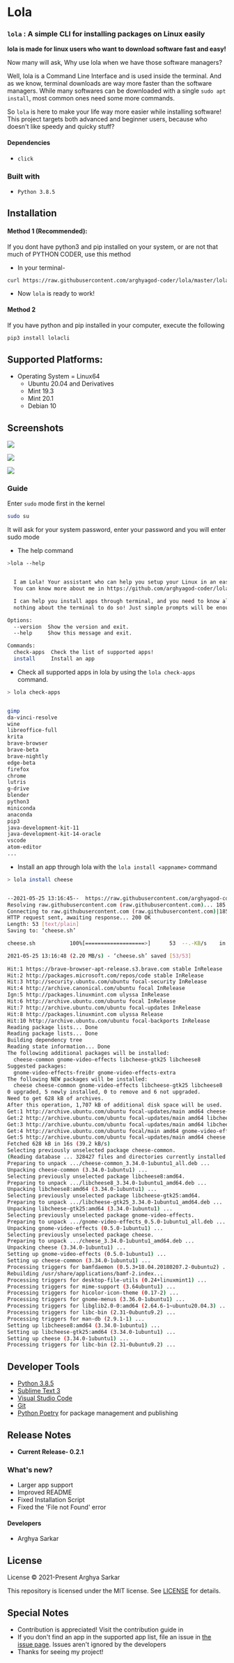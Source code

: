# Lola
### `lola` : A simple CLI for installing packages on Linux easily 

**lola is made for linux users who want to download software fast and easy!**

Now many will ask, Why use lola when we have those software managers?

Well, lola is a Command Line Interface and is used inside the terminal. And as we know, terminal downloads are way more faster than the software managers. While many softwares can be downloaded with a single `sudo apt install`, most common ones need some more commands.

So `lola` is here to make your life way more easier while installing software! This project targets both advanced and beginner users, because who doesn't like speedy and quicky stuff?

#### Dependencies
+ `click`

### Built with
+ `Python 3.8.5`


## Installation

#### Method 1 (Recommended):

If you dont have python3 and pip installed on your system, or are not that much of PYTHON CODER, use this method

- In your terminal-

```bash
curl https://raw.githubusercontent.com/arghyagod-coder/lola/master/lolacli/install.sh | sudo bash -
```

- Now `lola` is ready to work!

#### Method 2

If you have python and pip installed in your computer, execute the following

```bash
pip3 install lolacli
```

## Supported Platforms:

+ Operating System = Linux64
    - Ubuntu 20.04 and Derivatives
    - Mint 19.3
    - Mint 20.1
    - Debian 10 

## Screenshots

![](assets/help.png)

![](assets/check-apps.png)

![](assets/audacity-dl.png)

### Guide

Enter `sudo` mode first in the kernel

```bash
sudo su
```
It will ask for your system password, enter your password and you will enter sudo mode

- The help command

```bash
>lola --help


  I am Lola! Your assistant who can help you setup your Linux in an easy way!
  You can know more about me in https://github.com/arghyagod-coder/lola.

  I can help you install apps through terminal, and you need to know almost
  nothing about the terminal to do so! Just simple prompts will be enough

Options:
  --version  Show the version and exit.
  --help     Show this message and exit.

Commands:
  check-apps  Check the list of supported apps!
  install     Install an app

```

- Check all supported apps in lola by using the `lola check-apps` command.

```bash
> lola check-apps


gimp
da-vinci-resolve
wine
libreoffice-full
krita
brave-browser
brave-beta
brave-nightly
edge-beta
firefox
chrome
lutris
g-drive
blender
python3
miniconda
anaconda
pip3
java-development-kit-11
java-development-kit-14-oracle
vscode
atom-editor
...
```

- Install an app through lola with the `lola install <appname>` command

```bash
> lola install cheese


--2021-05-25 13:16:45--  https://raw.githubusercontent.com/arghyagod-coder/lola/master/lolacli/scripts/cheese.sh
Resolving raw.githubusercontent.com (raw.githubusercontent.com)... 185.199.108.133, 185.199.111.133, 185.199.110.133, ...
Connecting to raw.githubusercontent.com (raw.githubusercontent.com)|185.199.108.133|:443... connected.
HTTP request sent, awaiting response... 200 OK
Length: 53 [text/plain]
Saving to: ‘cheese.sh’

cheese.sh           100%[===================>]      53  --.-KB/s    in 0s      

2021-05-25 13:16:48 (2.20 MB/s) - ‘cheese.sh’ saved [53/53]
         
Hit:1 https://brave-browser-apt-release.s3.brave.com stable InRelease
Hit:2 http://packages.microsoft.com/repos/code stable InRelease                
Hit:3 http://security.ubuntu.com/ubuntu focal-security InRelease               
Hit:4 http://archive.canonical.com/ubuntu focal InRelease                      
Ign:5 http://packages.linuxmint.com ulyssa InRelease                           
Hit:6 http://archive.ubuntu.com/ubuntu focal InRelease
Hit:7 http://archive.ubuntu.com/ubuntu focal-updates InRelease
Hit:8 http://packages.linuxmint.com ulyssa Release
Hit:10 http://archive.ubuntu.com/ubuntu focal-backports InRelease
Reading package lists... Done
Reading package lists... Done
Building dependency tree       
Reading state information... Done
The following additional packages will be installed:
  cheese-common gnome-video-effects libcheese-gtk25 libcheese8
Suggested packages:
  gnome-video-effects-frei0r gnome-video-effects-extra
The following NEW packages will be installed:
  cheese cheese-common gnome-video-effects libcheese-gtk25 libcheese8
0 upgraded, 5 newly installed, 0 to remove and 6 not upgraded.
Need to get 628 kB of archives.
After this operation, 1,707 kB of additional disk space will be used.
Get:1 http://archive.ubuntu.com/ubuntu focal-updates/main amd64 cheese-common all 3.34.0-1ubuntu1 [390 kB]
Get:2 http://archive.ubuntu.com/ubuntu focal-updates/main amd64 libcheese8 amd64 3.34.0-1ubuntu1 [33.3 kB]
Get:3 http://archive.ubuntu.com/ubuntu focal-updates/main amd64 libcheese-gtk25 amd64 3.34.0-1ubuntu1 [27.0 kB]
Get:4 http://archive.ubuntu.com/ubuntu focal/main amd64 gnome-video-effects all 0.5.0-1ubuntu1 [38.8 kB]
Get:5 http://archive.ubuntu.com/ubuntu focal-updates/main amd64 cheese amd64 3.34.0-1ubuntu1 [139 kB]
Fetched 628 kB in 16s (39.2 kB/s)                                              
Selecting previously unselected package cheese-common.
(Reading database ... 328427 files and directories currently installed.)
Preparing to unpack .../cheese-common_3.34.0-1ubuntu1_all.deb ...
Unpacking cheese-common (3.34.0-1ubuntu1) ...
Selecting previously unselected package libcheese8:amd64.
Preparing to unpack .../libcheese8_3.34.0-1ubuntu1_amd64.deb ...
Unpacking libcheese8:amd64 (3.34.0-1ubuntu1) ...
Selecting previously unselected package libcheese-gtk25:amd64.
Preparing to unpack .../libcheese-gtk25_3.34.0-1ubuntu1_amd64.deb ...
Unpacking libcheese-gtk25:amd64 (3.34.0-1ubuntu1) ...
Selecting previously unselected package gnome-video-effects.
Preparing to unpack .../gnome-video-effects_0.5.0-1ubuntu1_all.deb ...
Unpacking gnome-video-effects (0.5.0-1ubuntu1) ...
Selecting previously unselected package cheese.
Preparing to unpack .../cheese_3.34.0-1ubuntu1_amd64.deb ...
Unpacking cheese (3.34.0-1ubuntu1) ...
Setting up gnome-video-effects (0.5.0-1ubuntu1) ...
Setting up cheese-common (3.34.0-1ubuntu1) ...
Processing triggers for bamfdaemon (0.5.3+18.04.20180207.2-0ubuntu2) ...
Rebuilding /usr/share/applications/bamf-2.index...
Processing triggers for desktop-file-utils (0.24+linuxmint1) ...
Processing triggers for mime-support (3.64ubuntu1) ...
Processing triggers for hicolor-icon-theme (0.17-2) ...
Processing triggers for gnome-menus (3.36.0-1ubuntu1) ...
Processing triggers for libglib2.0-0:amd64 (2.64.6-1~ubuntu20.04.3) ...
Processing triggers for libc-bin (2.31-0ubuntu9.2) ...
Processing triggers for man-db (2.9.1-1) ...
Setting up libcheese8:amd64 (3.34.0-1ubuntu1) ...
Setting up libcheese-gtk25:amd64 (3.34.0-1ubuntu1) ...
Setting up cheese (3.34.0-1ubuntu1) ...
Processing triggers for libc-bin (2.31-0ubuntu9.2) ...

```

## Developer Tools

- [Python 3.8.5](https://www.python.org/ftp/python/3.8.5/Python-3.8.5.tar.xz)
- [Sublime Text 3](https://www.sublimetext.com/3)
- [Visual Studio Code](https://code.visualstudio.com)
- [Git](https://git-scm.com/) 
- [Python Poetry](https://python-poetry.org/) for package management and publishing

## Release Notes

- **Current Release- 0.2.1**

### What's new?

- Larger app support
- Improved README
- Fixed Installation Script
- Fixed the 'File not Found' error

#### Developers
- Arghya Sarkar

## License

License © 2021-Present Arghya Sarkar

This repository is licensed under the MIT license. See [LICENSE](https://github.com/arghyagod-coder/lola/master/LICENSE) for details.

## Special Notes

- Contribution is appreciated! Visit the contribution guide in 
- If you don't find an app in the supported app list, file an issue in [the issue page](https://github.com/arghyagod-coder/lola/issues). Issues aren't ignored by the developers
- Thanks for seeing my project!
